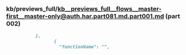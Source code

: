### kb/previews_full/kb__previews_full__flows__master-first__master-only@auth.har.part081.md.part001.md (part 002)

```md
           },
                  {
                    "functionName": "",
                  
```

```
